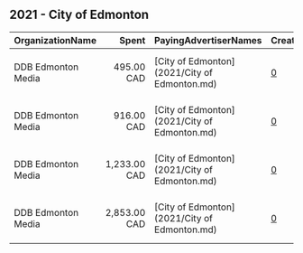 ## 2021 - City of Edmonton 
|OrganizationName|Spent|PayingAdvertiserNames|CreativeUrls|Impressions|Genders|AgeBrackets|CountryCodes|BillingAddresses|CandidateBallotInformation|
|:---|---:|:---|:---|---:|:---|:---|:---|:---|:---|
|DDB Edmonton Media|495.00 CAD|[City of Edmonton](2021/City of Edmonton.md)|[0](https://www.snap.com/political-ads/asset/e76c2e49b0c35cdae35c1110bbb9e9e76dbc12e1dd5916f562d622f22ab2dd45?mediaType=jpeg)|84,887||18+|canada|"Suite 1900, 10025 - 102A Avenue,Edmonton,T5J 2Z2,CA"||
|DDB Edmonton Media|916.00 CAD|[City of Edmonton](2021/City of Edmonton.md)|[0](https://www.snap.com/political-ads/asset/c89c52090069429e52bec28d8ecee86595c265ed770a5939e4c48da42fe3d10f?mediaType=jpeg)|155,694||18+|canada|"Suite 1900, 10025 - 102A Avenue,Edmonton,T5J 2Z2,CA"||
|DDB Edmonton Media|1,233.00 CAD|[City of Edmonton](2021/City of Edmonton.md)|[0](https://www.snap.com/political-ads/asset/e7df844a275c280793990f317b6e27ac1e1878208ad1bee5d10ac9e87d2321a4?mediaType=jpeg)|221,400||18+|canada|"Suite 1900, 10025 - 102A Avenue,Edmonton,T5J 2Z2,CA"||
|DDB Edmonton Media|2,853.00 CAD|[City of Edmonton](2021/City of Edmonton.md)|[0](https://www.snap.com/political-ads/asset/e7df844a275c280793990f317b6e27ac1e1878208ad1bee5d10ac9e87d2321a4?mediaType=jpeg)|521,708||18+|canada|"Suite 1900, 10025 - 102A Avenue,Edmonton,T5J 2Z2,CA"||

